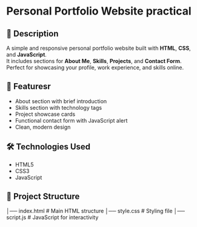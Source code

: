 
# Personal Portfolio Website practical

## 📌 Description
A simple and responsive personal portfolio website built with **HTML**, **CSS**, and **JavaScript**.  
It includes sections for **About Me**, **Skills**, **Projects**, and **Contact Form**.  
Perfect for showcasing your profile, work experience, and skills online.

## 🚀 Featuresr
- About section with brief introduction
- Skills section with technology tags
- Project showcase cards
- Functional contact form with JavaScript alert
- Clean, modern design

## 🛠️ Technologies Used
- HTML5
- CSS3
- JavaScript 

## 📂 Project Structure
│── index.html # Main HTML structure
│── style.css # Styling file
│── script.js # JavaScript for interactivity

